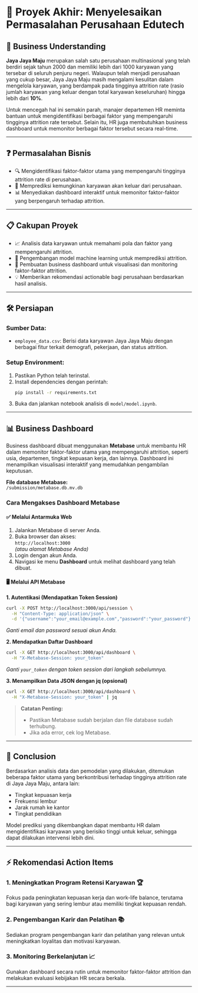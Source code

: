 # 🚀 Proyek Akhir: Menyelesaikan Permasalahan Perusahaan Edutech

## 🏢 Business Understanding

**Jaya Jaya Maju** merupakan salah satu perusahaan multinasional yang telah berdiri sejak tahun 2000 dan memiliki lebih dari 1000 karyawan yang tersebar di seluruh penjuru negeri. Walaupun telah menjadi perusahaan yang cukup besar, Jaya Jaya Maju masih mengalami kesulitan dalam mengelola karyawan, yang berdampak pada tingginya attrition rate (rasio jumlah karyawan yang keluar dengan total karyawan keseluruhan) hingga lebih dari **10%**.

Untuk mencegah hal ini semakin parah, manajer departemen HR meminta bantuan untuk mengidentifikasi berbagai faktor yang mempengaruhi tingginya attrition rate tersebut. Selain itu, HR juga membutuhkan business dashboard untuk memonitor berbagai faktor tersebut secara real-time.

---

## ❓ Permasalahan Bisnis

- 🔍 Mengidentifikasi faktor-faktor utama yang mempengaruhi tingginya attrition rate di perusahaan.
- 🔮 Memprediksi kemungkinan karyawan akan keluar dari perusahaan.
- 📊 Menyediakan dashboard interaktif untuk memonitor faktor-faktor yang berpengaruh terhadap attrition.

---

## 📋 Cakupan Proyek

- 📈 Analisis data karyawan untuk memahami pola dan faktor yang mempengaruhi attrition.
- 🤖 Pengembangan model machine learning untuk memprediksi attrition.
- 📱 Pembuatan business dashboard untuk visualisasi dan monitoring faktor-faktor attrition.
- 💡 Memberikan rekomendasi actionable bagi perusahaan berdasarkan hasil analisis.

---

## 🛠️ Persiapan

### **Sumber Data:**  
- `employee_data.csv`: Berisi data karyawan Jaya Jaya Maju dengan berbagai fitur terkait demografi, pekerjaan, dan status attrition.

### **Setup Environment:**  
1. Pastikan Python telah terinstal.
2. Install dependencies dengan perintah:
   ```bash
   pip install -r requirements.txt
   ```
3. Buka dan jalankan notebook analisis di `model/model.ipynb`.

---

## 📊 Business Dashboard

Business dashboard dibuat menggunakan **Metabase** untuk membantu HR dalam memonitor faktor-faktor utama yang mempengaruhi attrition, seperti usia, departemen, tingkat kepuasan kerja, dan lainnya. Dashboard ini menampilkan visualisasi interaktif yang memudahkan pengambilan keputusan.

**File database Metabase:**  
`/submission/metabase.db.mv.db`

### Cara Mengakses Dashboard Metabase

#### ✅ Melalui Antarmuka Web
1. Jalankan Metabase di server Anda.
2. Buka browser dan akses:  
   `http://localhost:3000`  
   *(atau alamat Metabase Anda)*
3. Login dengan akun Anda.
4. Navigasi ke menu **Dashboard** untuk melihat dashboard yang telah dibuat.

#### 🖥️ Melalui API Metabase

**1. Autentikasi (Mendapatkan Token Session)**
```bash
curl -X POST http://localhost:3000/api/session \
  -H "Content-Type: application/json" \
  -d '{"username":"your_email@example.com","password":"your_password"}'
```
*Ganti email dan password sesuai akun Anda.*

**2. Mendapatkan Daftar Dashboard**
```bash
curl -X GET http://localhost:3000/api/dashboard \
  -H "X-Metabase-Session: your_token"
```
*Ganti `your_token` dengan token session dari langkah sebelumnya.*

**3. Menampilkan Data JSON dengan jq (opsional)**
```bash
curl -X GET http://localhost:3000/api/dashboard \
  -H "X-Metabase-Session: your_token" | jq
```

> **Catatan Penting:**
> - Pastikan Metabase sudah berjalan dan file database sudah terhubung.
> - Jika ada error, cek log Metabase.

---

## 📝 Conclusion

Berdasarkan analisis data dan pemodelan yang dilakukan, ditemukan beberapa faktor utama yang berkontribusi terhadap tingginya attrition rate di Jaya Jaya Maju, antara lain:
- Tingkat kepuasan kerja
- Frekuensi lembur
- Jarak rumah ke kantor
- Tingkat pendidikan

Model prediksi yang dikembangkan dapat membantu HR dalam mengidentifikasi karyawan yang berisiko tinggi untuk keluar, sehingga dapat dilakukan intervensi lebih dini.

---

## ⚡ Rekomendasi Action Items

### 1. **Meningkatkan Program Retensi Karyawan** 🏆  
   Fokus pada peningkatan kepuasan kerja dan work-life balance, terutama bagi karyawan yang sering lembur atau memiliki tingkat kepuasan rendah.

### 2. **Pengembangan Karir dan Pelatihan** 📚  
   Sediakan program pengembangan karir dan pelatihan yang relevan untuk meningkatkan loyalitas dan motivasi karyawan.

### 3. **Monitoring Berkelanjutan** 📈  
   Gunakan dashboard secara rutin untuk memonitor faktor-faktor attrition dan melakukan evaluasi kebijakan HR secara berkala.

---
